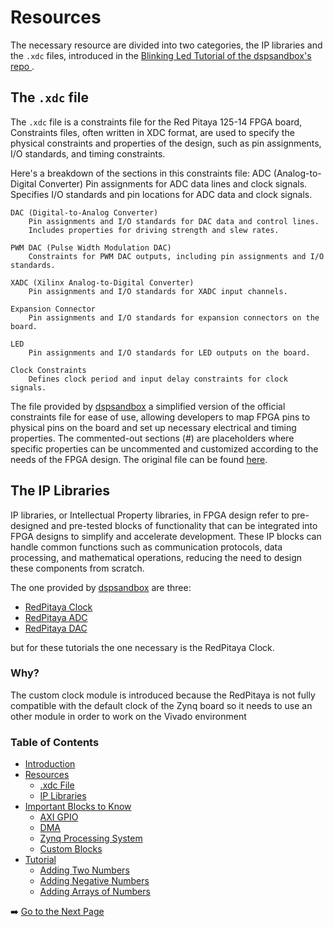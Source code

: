 # Resources 
The necessary resource are divided into two categories, the IP libraries and the `.xdc` files, introduced in the [Blinking Led Tutorial of the dspsandbox's repo ](https://github.com/dspsandbox/FPGA-Notes-for-Scientists/wiki/LED-blink).


## The `.xdc` file

The `.xdc` file is a constraints file for the Red Pitaya 125-14 FPGA board, Constraints files, often written in XDC format, are used to specify the physical constraints and properties of the design, such as pin assignments, I/O standards, and timing constraints.

Here's a breakdown of the sections in this constraints file:
    ADC (Analog-to-Digital Converter)
        Pin assignments for ADC data lines and clock signals.
        Specifies I/O standards and pin locations for ADC data and clock signals.

    DAC (Digital-to-Analog Converter)
        Pin assignments and I/O standards for DAC data and control lines.
        Includes properties for driving strength and slew rates.

    PWM DAC (Pulse Width Modulation DAC)
        Constraints for PWM DAC outputs, including pin assignments and I/O standards.

    XADC (Xilinx Analog-to-Digital Converter)
        Pin assignments and I/O standards for XADC input channels.

    Expansion Connector
        Pin assignments and I/O standards for expansion connectors on the board.

    LED
        Pin assignments and I/O standards for LED outputs on the board.

    Clock Constraints
        Defines clock period and input delay constraints for clock signals.

The file provided by [dspsandbox](https://github.com/dspsandbox/FPGA-Notes-for-Scientists/blob/main/sdc/redpitaya-125-14.xdc) a simplified version of the official constraints file for ease of use, allowing developers to map FPGA pins to physical pins on the board and set up necessary electrical and timing properties. The commented-out sections (#) are placeholders where specific properties can be uncommented and customized according to the needs of the FPGA design.
The original file can be found [here](https://github.com/pavel-demin/red-pitaya-notes/blob/master/cfg/ports.xdc).

## The IP Libraries
IP libraries, or Intellectual Property libraries, in FPGA design refer to pre-designed and pre-tested blocks of functionality that can be integrated into FPGA designs to simplify and accelerate development. These IP blocks can handle common functions such as communication protocols, data processing, and mathematical operations, reducing the need to design these components from scratch.

The one provided by [dspsandbox](https://github.com/dspsandbox/FPGA-Notes-for-Scientists/blob/main/sdc/redpitaya-125-14.xdc) are three:

- [RedPitaya Clock](https://github.com/dspsandbox/FPGA-Notes-for-Scientists/tree/main/ip/Redpitaya-125-14-clk)
- [RedPitaya ADC](https://github.com/dspsandbox/FPGA-Notes-for-Scientists/tree/main/ip/Redpitaya-125-14-adc)
- [RedPitaya DAC](https://github.com/dspsandbox/FPGA-Notes-for-Scientists/tree/main/ip/Redpitaya-125-14-dac)

but for these tutorials the one necessary is the RedPitaya Clock.

### Why?

The custom clock module is introduced because the RedPitaya is not fully compatible with the default clock of the Zynq board so it needs to use an other module in order to work on the Vivado environment


### Table of Contents

- [Introduction](introduction.md)
- [Resources](resources.md)
  - [.xdc File](resources.md#the-xdc-file)
  - [IP Libraries](resources.md#the-ip-libraries)
- [Important Blocks to Know](important-blocks-to-know.md)
  - [AXI GPIO](/wiki/important-blocks-to-know.md#axi-gpio)
  - [DMA](/wiki/important-blocks-to-know.md#dma)
  - [Zynq Processing System](/wiki/important-blocks-to-know.md#zynq-processing-system) 
  - [Custom Blocks](important-blocks-to-know.md#custom-blocks)
- [Tutorial](/tutorials/IntroductionToTutorials.md)
  - [Adding Two Numbers](/tutorials/adding-two-numbers.md)
  - [Adding Negative Numbers](/tutorials/adding-negative-numbers.md)
  - [Adding Arrays of Numbers](/tutorials/adding-arrays-of-numbers.md)


➡️ [Go to the Next Page](../tutorials/IntroductionToTutorials.md)

